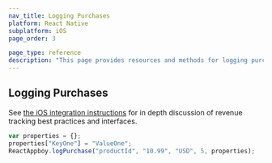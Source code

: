 ```yaml
---
nav_title: Logging Purchases
platform: React Native
subplatform: iOS
page_order: 3

page_type: reference
description: "This page provides resources and methods for logging purchases for your iOS app running React Native."
---
```

## Logging Purchases

See [the iOS integration instructions][1] for in depth discussion of revenue tracking best practices and interfaces.

```javascript
var properties = {};
properties["KeyOne"] = "ValueOne";
ReactAppboy.logPurchase("productId", "10.99", "USD", 5, properties);
```

[1]: {{site.baseurl}}/developer_guide/platform_integration_guides/ios/analytics/logging_purchases/

